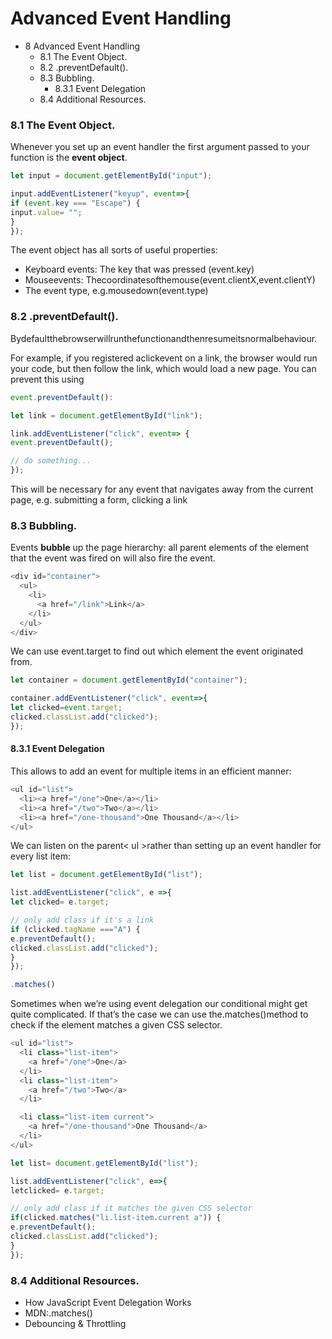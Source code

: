 # Advanced Event Handling

- 8 Advanced Event Handling
   - 8.1 The Event Object.
   - 8.2 .preventDefault().
   - 8.3 Bubbling.
      - 8.3.1 Event Delegation
   - 8.4 Additional Resources.

### 8.1 The Event Object.

Whenever you set up an event handler the first argument passed to your function is the **event object**.
```js
let input = document.getElementById("input");

input.addEventListener("keyup", event=>{
if (event.key === "Escape") {
input.value= "";
}
});
```
The event object has all sorts of useful properties:

- Keyboard events: The key that was pressed (event.key)
- Mouseevents: Thecoordinatesofthemouse(event.clientX,event.clientY)
- The event type, e.g.mousedown(event.type)


### 8.2 .preventDefault().

Bydefaultthebrowserwillrunthefunctionandthenresumeitsnormalbehaviour.

For example, if you registered aclickevent on a link, the browser would run your code, but then follow the link, which would load a new page. You can prevent this using 
```js
event.preventDefault():

let link = document.getElementById("link");

link.addEventListener("click", event=> {
event.preventDefault();

// do something...
});
```
This will be necessary for any event that navigates away from the current page, e.g. submitting a form, clicking a link

### 8.3 Bubbling.

Events **bubble** up the page hierarchy: all parent elements of the element that the
event was fired on will also fire the event.
```js
<div id="container">
  <ul>
    <li>
      <a href="/link">Link</a>
    </li>
  </ul>
</div>
```
We can use event.target to find out which element the event originated from.
```js
let container = document.getElementById("container");

container.addEventListener("click", event=>{
let clicked=event.target;
clicked.classList.add("clicked");
});
```

#### 8.3.1 Event Delegation

This allows to add an event for multiple items in an efficient manner:
```js
<ul id="list">
  <li><a href="/one">One</a></li>
  <li><a href="/two">Two</a></li>
  <li><a href="/one-thousand">One Thousand</a></li>
</ul>
```
We can listen on the parent< ul >rather than setting up an event handler for every list item:
```js
let list = document.getElementById("list");

list.addEventListener("click", e =>{
let clicked= e.target;

// only add class if it's a link
if (clicked.tagName ==="A") {
e.preventDefault();
clicked.classList.add("clicked");
}
});

.matches()
```
Sometimes when we’re using event delegation our conditional might get quite complicated. If that’s the case we can use the.matches()method to check if the element matches a given CSS selector.
```js
<ul id="list">
  <li class="list-item">
    <a href="/one">One</a>
  </li>
  <li class="list-item">
    <a href="/two">Two</a>
  </li>

  <li class="list-item current">
    <a href="/one-thousand">One Thousand</a>
  </li>
</ul>

let list= document.getElementById("list");

list.addEventListener("click", e=>{
letclicked= e.target;

// only add class if it matches the given CSS selector
if(clicked.matches("li.list-item.current a")) {
e.preventDefault();
clicked.classList.add("clicked");
}
});
```
### 8.4 Additional Resources.

- How JavaScript Event Delegation Works
- MDN:.matches()
- Debouncing & Throttling

